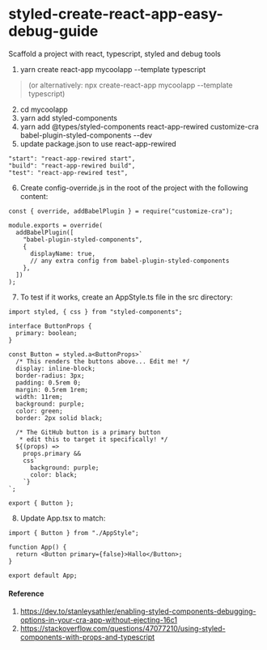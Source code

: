 # styled-create-react-app-easy-debug-guide

Scaffold a project with react, typescript, styled and debug tools

1. yarn create react-app mycoolapp --template typescript
> (or alternatively: npx create-react-app mycoolapp --template typescript)
2. cd mycoolapp
3. yarn add styled-components
4. yarn add @types/styled-components react-app-rewired customize-cra babel-plugin-styled-components --dev
5. update package.json to use react-app-rewired
```
"start": "react-app-rewired start",
"build": "react-app-rewired build",
"test": "react-app-rewired test",
```
6. Create config-override.js in the root of the project with the following content:
```
const { override, addBabelPlugin } = require("customize-cra");

module.exports = override(
  addBabelPlugin([
    "babel-plugin-styled-components",
    {
      displayName: true,
      // any extra config from babel-plugin-styled-components
    },
  ])
);
```

7. To test if it works, create an AppStyle.ts file in the src directory:
```
import styled, { css } from "styled-components";

interface ButtonProps {
  primary: boolean;
}

const Button = styled.a<ButtonProps>`
  /* This renders the buttons above... Edit me! */
  display: inline-block;
  border-radius: 3px;
  padding: 0.5rem 0;
  margin: 0.5rem 1rem;
  width: 11rem;
  background: purple;
  color: green;
  border: 2px solid black;

  /* The GitHub button is a primary button
   * edit this to target it specifically! */
  ${(props) =>
    props.primary &&
    css`
      background: purple;
      color: black;
    `}
`;

export { Button };
```

8. Update App.tsx to match:
```
import { Button } from "./AppStyle";

function App() {
  return <Button primary={false}>Hallo</Button>;
}

export default App;
```

#### Reference
1. https://dev.to/stanleysathler/enabling-styled-components-debugging-options-in-your-cra-app-without-ejecting-16c1
2. https://stackoverflow.com/questions/47077210/using-styled-components-with-props-and-typescript
